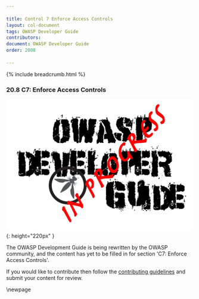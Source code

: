 ```yaml
---

title: Control 7 Enforce Access Controls
layout: col-document
tags: OWASP Developer Guide
contributors:
document: OWASP Developer Guide
order: 2008

---
```


{% include breadcrumb.html %}

### 20.8 C7: Enforce Access Controls

![Developer Guide](../assets/images/dg_wip.png "OWASP Developer Guide"){: height="220px" }

The OWASP Development Guide is being rewritten by the OWASP community,
and the content has yet to be filled in for section 'C7: Enforce Access Controls'.

If you would like to contribute then follow the [contributing guidelines][contribute]
and submit your content for review.

[contribute]: https://github.com/OWASP/www-project-developer-guide/blob/main/contributing.md

\newpage
